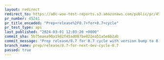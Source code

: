 ```yaml
---
layout: redirect
redirect_to: https://a8c-woo-test-reports.s3.amazonaws.com/public/pr/45241/api/index.html
pr_number: 45241
pr_title_encoded: "Prep+release%2F8.7+for+8.7+cycle"
pr_test_type: api
last_published: "2024-03-01 12:03:20 +0000"
commit_sha: 5b75eaea90a19d2f45ad087be022ea51a5e8b2ab
commit_message: "Prep release/8.7 for 8.7 cycle with version bump to 8.7.0-beta.2"
branch_name: prep/release/8.7-for-next-dev-cycle-8.7
passed: true
---
```

